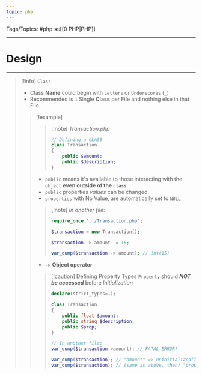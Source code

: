```yaml
---
topic: php
---
```



Tags/Topics: #php
∗:[[0 PHP|PHP]]

---
# Design

--- 

> [!info] `Class`
> - Class __Name__ could begin with `Letters` or `Underscores` (`_`)
> - Recommended is `1` Single __Class__ per File and nothing else in that File.
>> [!example]
>>
>>> [!note] _Transaction.php_
>>> ```php
>>> // Defining a CLASS
>>> class Transaction
>>> {
>>> 	public $amount;
>>> 	public $description;
>>> }
>>> ```
>>
>> - `public` means it's available to those interacting with the `object` __even outside of the `class`__
>> 	- `public` properties _values_ can be changed.
>> - `properties` with No Value, are automatically set to `NULL`
>> 
>>> [!note] _In another file_:
>>> ```php
>>> require_once '../Transaction.php';
>>> 
>>> $transaction = new Transaction();
>>> 
>>> $transaction -> amount  = 15;
>>> 
>>> var_dump($transaction -> amount); // int(15)
>>> ```
>>
>> - `->` __Object operator__
>> 
>>> [!caution] Defining Property Types
>>> `Property` should ___NOT be accessed___ before _Initialization_
>>> ```php
>>> declare(strict_types=1);
>>> 
>>> class Transaction
>>> {
>>> 	public float $amount;
>>> 	public string $description;
>>> 	public $prop;
>>> }
>>> 
>>> // In another file:
>>>var_dump($transaction->amount); // FATAL ERROR!
>>>
>>> var_dump($transaction); // "amount" => uninitialized(float) "description"=>uninitialized(string)
>>> var_dump($transaction); // (same as above, then) "prop"=> NULL
>>> ```
